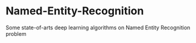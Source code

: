 # Named-Entity-Recognition
Some state-of-arts deep learning algorithms on Named Entity Recognition problem
